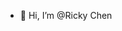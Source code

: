 - 👋 Hi, I’m @Ricky Chen

<!---
- 👀 I’m interested in ...
- 🌱 I’m currently learning ...
- 💞️ I’m looking to collaborate on ...
- 📫 How to reach me ...

chenqiaorui/chenqiaorui is a ✨ special ✨ repository because its `README.md` (this file) appears on your GitHub profile.
You can click the Preview link to take a look at your changes.
--->
